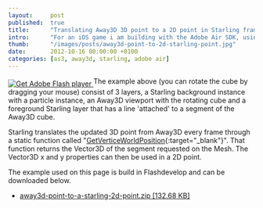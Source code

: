 ```yaml
---
layout: 	post
published: 	true
title:  	"Translating Away3D 3D point to a 2D point in Starling framework"
intro:  	"For an iOS game i am building with the Adobe Air SDK, using Away3D and Starling frameworks, i want to have interaction between the 3D and 2D objects. This is a small demo that shows the interaction between the frameworks. The demo is available as download."
thumb:  	"/images/posts/away3d-point-to-2d-starling-point.jpg"
date:   	2012-10-16 00:00:00 +0100
categories:	[as3, away3d, starling, adobe air]
---
```

<object classid="clsid:d27cdb6e-ae6d-11cf-96b8-444553540000" width="640" height="280" id="demo" align="middle">
    <param name="movie" value="/files/DemoAway3DWithStarling.swf">
    <param name="menu" value="false">
    <param name="scale" value="noScale">
    <param name="allowFullscreen" value="true">
    <param name="allowScriptAccess" value="always">
    <param name="bgcolor" value="">
    <param name="wmode" value="direct">
    <!--[if !IE]>-->
    <object type="application/x-shockwave-flash" data="/files/DemoAway3DWithStarling.swf" width="640" height="280">
        <param name="movie" value="/files/DemoAway3DWithStarling.swf">
        <param name="menu" value="false">
        <param name="scale" value="noScale">
        <param name="allowFullscreen" value="true">
        <param name="allowScriptAccess" value="always">
        <param name="bgcolor" value=""> 
        <param name="wmode" value="direct">
    <!--<![endif]-->
        <a href="/web/20140113143631/http://www.adobe.com/go/getflash">
            <img src="/web/20140113143631im_/http://www.adobe.com/images/shared/download_buttons/get_flash_player.gif" alt="Get Adobe Flash player">
        </a>
    <!--[if !IE]>-->
    </object>
    <!--<![endif]-->
</object>
The example above (you can rotate the cube by dragging your mouse) consist of 3 layers, a Starling background instance with a particle instance, an Away3D viewport with the rotating cube and a foreground Starling layer that has a line 'attached' to a segment of the Away3D cube.

Starling translates the updated 3D point from Away3D every frame through a static function called "[GetVerticeWorldPosition][verticeposition]{:target="_blank"}". That function returns the Vector3D of the segment requested on the Mesh. The Vector3D x and y properties can then be used in a 2D point.

The example used on this page is build in Flashdevelop and can be downloaded below.

<ul class="downloads">
    <li>
        <a href="/files/translating-away3d-3d-point-to-a-2d-point-in-starling-framework.zip" target="_blank">away3d-point-to-a-starling-2d-point.zip [132.68 KB]</a>
    </li>
</ul>

[verticeposition]: http://away3d.com/forum/viewthread/1447